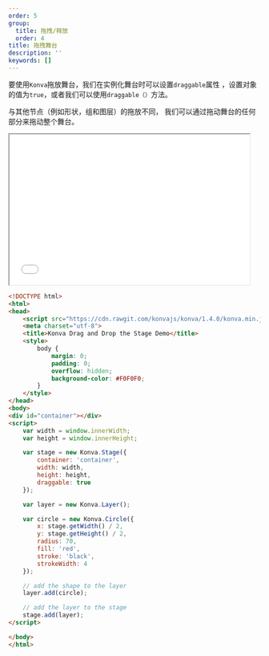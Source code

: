 ```yaml
---
order: 5
group:
  title: 拖拽/释放
  order: 4
title: 拖拽舞台
description: ''
keywords: []
---
```


要使用`Konva`拖放舞台，我们在实例化舞台时可以设置`draggable`属性
，设置对象的值为`true`，或者我们可以使用`draggable（）`方法。 

与其他节点（例如形状，组和图层）的拖放不同，
我们可以通过拖动舞台的任何部分来拖动整个舞台。  
<iframe src="/downloads/code/drag_and_drop/Drag_a_Stage.html" style="width: 50vw;height:300px;"></iframe>

```html
<!DOCTYPE html>
<html>
<head>
    <script src="https://cdn.rawgit.com/konvajs/konva/1.4.0/konva.min.js"></script>
    <meta charset="utf-8">
    <title>Konva Drag and Drop the Stage Demo</title>
    <style>
        body {
            margin: 0;
            padding: 0;
            overflow: hidden;
            background-color: #F0F0F0;
        }
    </style>
</head>
<body>
<div id="container"></div>
<script>
    var width = window.innerWidth;
    var height = window.innerHeight;

    var stage = new Konva.Stage({
        container: 'container',
        width: width,
        height: height,
        draggable: true
    });

    var layer = new Konva.Layer();

    var circle = new Konva.Circle({
        x: stage.getWidth() / 2,
        y: stage.getHeight() / 2,
        radius: 70,
        fill: 'red',
        stroke: 'black',
        strokeWidth: 4
    });

    // add the shape to the layer
    layer.add(circle);

    // add the layer to the stage
    stage.add(layer);
</script>

</body>
</html>
```